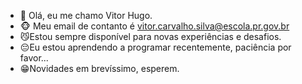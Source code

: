 - 👋 Olá, eu me chamo Vitor Hugo.
- 🐵 Meu email de contanto é vitor.carvalho.silva@escola.pr.gov.br
- 😼Estou sempre disponível para novas experiências e desafios.
- 😔Eu estou aprendendo a programar recentemente, paciência por favor...
- 😁Novidades em brevíssimo, esperem.
